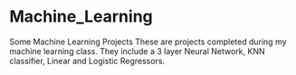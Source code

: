 # Machine_Learning
Some Machine Learning Projects
These are projects completed during my machine learning class.
They include a 3 layer Neural Network, KNN classifier, Linear and Logistic Regressors.
